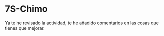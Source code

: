 # 7S-Chimo
Ya te he revisado la actividad, te he añadido comentarios en las cosas que tienes que mejorar.
